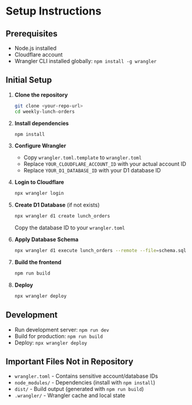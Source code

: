 # Setup Instructions

## Prerequisites
- Node.js installed
- Cloudflare account
- Wrangler CLI installed globally: `npm install -g wrangler`

## Initial Setup

1. **Clone the repository**
   ```bash
   git clone <your-repo-url>
   cd weekly-lunch-orders
   ```

2. **Install dependencies**
   ```bash
   npm install
   ```

3. **Configure Wrangler**
   - Copy `wrangler.toml.template` to `wrangler.toml`
   - Replace `YOUR_CLOUDFLARE_ACCOUNT_ID` with your actual account ID
   - Replace `YOUR_D1_DATABASE_ID` with your D1 database ID

4. **Login to Cloudflare**
   ```bash
   npx wrangler login
   ```

5. **Create D1 Database** (if not exists)
   ```bash
   npx wrangler d1 create lunch_orders
   ```
   Copy the database ID to your `wrangler.toml`

6. **Apply Database Schema**
   ```bash
   npx wrangler d1 execute lunch_orders --remote --file=schema.sql
   ```

7. **Build the frontend**
   ```bash
   npm run build
   ```

8. **Deploy**
   ```bash
   npx wrangler deploy
   ```

## Development

- Run development server: `npm run dev`
- Build for production: `npm run build`
- Deploy: `npx wrangler deploy`

## Important Files Not in Repository

- `wrangler.toml` - Contains sensitive account/database IDs
- `node_modules/` - Dependencies (install with `npm install`)
- `dist/` - Build output (generated with `npm run build`)
- `.wrangler/` - Wrangler cache and local state
